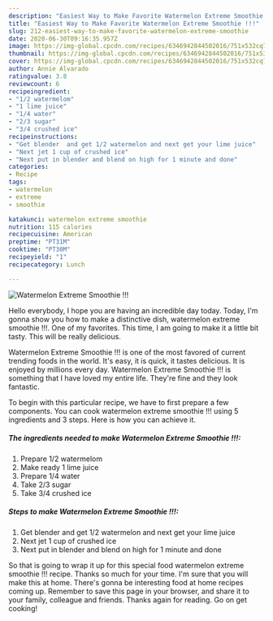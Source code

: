 ```yaml
---
description: "Easiest Way to Make Favorite Watermelon Extreme Smoothie !!!"
title: "Easiest Way to Make Favorite Watermelon Extreme Smoothie !!!"
slug: 212-easiest-way-to-make-favorite-watermelon-extreme-smoothie
date: 2020-06-30T09:16:35.957Z
image: https://img-global.cpcdn.com/recipes/6346942844502016/751x532cq70/watermelon-extreme-smoothie-recipe-main-photo.jpg
thumbnail: https://img-global.cpcdn.com/recipes/6346942844502016/751x532cq70/watermelon-extreme-smoothie-recipe-main-photo.jpg
cover: https://img-global.cpcdn.com/recipes/6346942844502016/751x532cq70/watermelon-extreme-smoothie-recipe-main-photo.jpg
author: Annie Alvarado
ratingvalue: 3.8
reviewcount: 6
recipeingredient:
- "1/2 watermelom"
- "1 lime juice"
- "1/4 water"
- "2/3 sugar"
- "3/4 crushed ice"
recipeinstructions:
- "Get blender  and get 1/2 watermelon and next get your lime juice"
- "Next jet 1 cup of crushed ice"
- "Next put in blender and blend on high for 1 minute and done"
categories:
- Recipe
tags:
- watermelon
- extreme
- smoothie

katakunci: watermelon extreme smoothie 
nutrition: 115 calories
recipecuisine: American
preptime: "PT31M"
cooktime: "PT30M"
recipeyield: "1"
recipecategory: Lunch

---
```



![Watermelon Extreme Smoothie !!!](https://img-global.cpcdn.com/recipes/6346942844502016/751x532cq70/watermelon-extreme-smoothie-recipe-main-photo.jpg)

Hello everybody, I hope you are having an incredible day today. Today, I'm gonna show you how to make a distinctive dish, watermelon extreme smoothie !!!. One of my favorites. This time, I am going to make it a little bit tasty. This will be really delicious.



Watermelon Extreme Smoothie !!! is one of the most favored of current trending foods in the world. It's easy, it is quick, it tastes delicious. It is enjoyed by millions every day. Watermelon Extreme Smoothie !!! is something that I have loved my entire life. They're fine and they look fantastic.


To begin with this particular recipe, we have to first prepare a few components. You can cook watermelon extreme smoothie !!! using 5 ingredients and 3 steps. Here is how you can achieve it.

##### The ingredients needed to make Watermelon Extreme Smoothie !!!:

1. Prepare 1/2 watermelom
1. Make ready 1 lime juice
1. Prepare 1/4 water
1. Take 2/3 sugar
1. Take 3/4 crushed ice




##### Steps to make Watermelon Extreme Smoothie !!!:

1. Get blender  and get 1/2 watermelon and next get your lime juice
1. Next jet 1 cup of crushed ice
1. Next put in blender and blend on high for 1 minute and done




So that is going to wrap it up for this special food watermelon extreme smoothie !!! recipe. Thanks so much for your time. I'm sure that you will make this at home. There's gonna be interesting food at home recipes coming up. Remember to save this page in your browser, and share it to your family, colleague and friends. Thanks again for reading. Go on get cooking!
